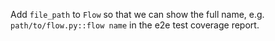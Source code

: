 Add `file_path` to `Flow` so that we can show the full name, e.g. `path/to/flow.py::flow name` in the
e2e test coverage report.